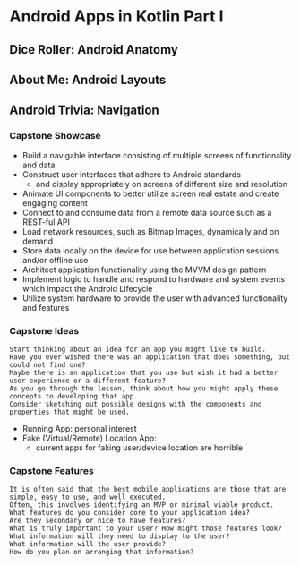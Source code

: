# Android Apps in Kotlin Part I

## Dice Roller: Android Anatomy

## About Me: Android Layouts

## Android Trivia: Navigation

### Capstone Showcase

- Build a navigable interface consisting of multiple screens of functionality and data
- Construct user interfaces that adhere to Android standards
  - and display appropriately on screens of different size and resolution
- Animate UI components to better utilize screen real estate and create engaging content
- Connect to and consume data from a remote data source such as a REST-ful API
- Load network resources, such as Bitmap Images, dynamically and on demand
- Store data locally on the device for use between application sessions and/or offline use
- Architect application functionality using the MVVM design pattern
- Implement logic to handle and respond to hardware and system events which impact the Android Lifecycle
- Utilize system hardware to provide the user with advanced functionality and features

### Capstone Ideas

```
Start thinking about an idea for an app you might like to build.
Have you ever wished there was an application that does something, but could not find one?
Maybe there is an application that you use but wish it had a better user experience or a different feature?  
As you go through the lesson, think about how you might apply these concepts to developing that app.  
Consider sketching out possible designs with the components and properties that might be used.
```

- Running App: personal interest
- Fake (Virtual/Remote) Location App:
  - current apps for faking user/device location are horrible

### Capstone Features

```
It is often said that the best mobile applications are those that are simple, easy to use, and well executed.  
Often, this involves identifying an MVP or minimal viable product.  
What features do you consider core to your application idea?  
Are they secondary or nice to have features?  
What is truly important to your user? How might those features look?  
What information will they need to display to the user? 
What information will the user provide?  
How do you plan on arranging that information?
```

